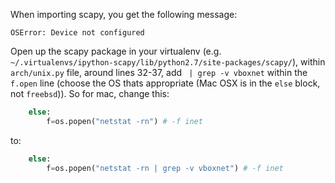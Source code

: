 When importing scapy, you get the following message:
	
	OSError: Device not configured
	
Open up the scapy package in your virtualenv (e.g. `~/.virtualenvs/ipython-scapy/lib/python2.7/site-packages/scapy/`), within `arch/unix.py` file, around lines 32-37, add ` | grep -v vboxnet` within the `f.open` line (choose the OS thats appropriate (Mac OSX is in the `else` block, not `freebsd`)).  So for mac, change this:

```python
	else:
		f=os.popen("netstat -rn") # -f inet
```
    
to:

```python
	else:
		f=os.popen("netstat -rn | grep -v vboxnet") # -f inet
```